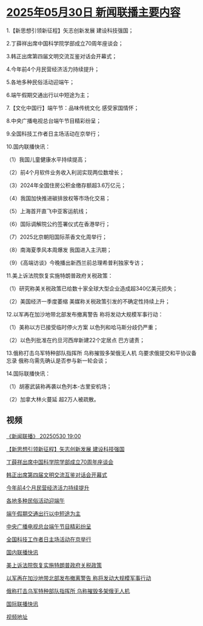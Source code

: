 # [2025年05月30日 新闻联播主要内容](https://tv.cctv.com/lm/xwlb/day/20250530.shtml)

1.【新思想引领新征程】矢志创新发展 建设科技强国；

2.丁薛祥出席中国科学院学部成立70周年座谈会；

3.韩正出席第四届文明交流互鉴对话会开幕式；

4.今年前4个月民营经济活力持续提升；

5.各地多种民俗活动迎端午；

6.端午假期交通出行以中短途为主；

7.【文化中国行】端午节：品味传统文化 感受家国情怀；

8.中央广播电视总台端午节目精彩纷呈；

9.全国科技工作者日主场活动在京举行；

10.国内联播快讯：

（1）我国儿童健康水平持续提高；

（2）前4个月软件业务收入利润实现两位数增长；

（3）2024年全国住房公积金缴存额超3.6万亿元；

（4）我国加快推进碳排放权等市场化交易；

（5）上海首开直飞中亚客运航线；

（6）国际调解院公约签署仪式在香港举行；

（7）2025北京朝阳国际茶香文化周举行；

（8）南海夏季风本周爆发 我国进入主汛期；

（9）《高端访谈》今晚播出新西兰前总理希普利独家专访；

11.美上诉法院恢复实施特朗普政府关税政策：

（1）研究称美关税政策已给数十家全球大型企业造成超340亿美元损失；

（2）美国经济一季度萎缩 美媒称关税政策引发的不确定性持续上升；

12.以军再在加沙地带北部发布撤离警告 称将发动大规模军事行动：

（1）美称以方已接受临时停火方案 以色列和哈马斯分歧仍严重；

（2）以色列批准在约旦河西岸新建22个定居点 巴方谴责；

13.俄称打击乌军特种部队指挥所 乌称摧毁多架俄无人机 乌要求俄提交和平协议备忘录 俄称乌需先确认是否参与新一轮会谈；

14.国际联播快讯：

（1）胡塞武装称再袭以色列本-古里安机场；

（2）加拿大林火蔓延 超2万人被疏散。

## 视频

[《新闻联播》 20250530 19:00](https://tv.cctv.com/2025/05/30/VIDEgCS0Wxzmy3povzMDUsvY250530.shtml)

[【新思想引领新征程】矢志创新发展 建设科技强国](https://tv.cctv.com/2025/05/30/VIDEjp76KrFSUSxeiG4HlAiO250530.shtml)

[丁薛祥出席中国科学院学部成立70周年座谈会](https://tv.cctv.com/2025/05/30/VIDErI4PEFftZkRRSZiumALJ250530.shtml)

[韩正出席第四届文明交流互鉴对话会开幕式](https://tv.cctv.com/2025/05/30/VIDEVxVlb7lvSnTiFx3txoTo250530.shtml)

[今年前4个月民营经济活力持续提升](https://tv.cctv.com/2025/05/30/VIDERo3X9WA9XgAd5GMBl2gn250530.shtml)

[各地多种民俗活动迎端午](https://tv.cctv.com/2025/05/30/VIDE5gQqem1Q2fJmrZi2UG0f250530.shtml)

[端午假期交通出行以中短途为主](https://tv.cctv.com/2025/05/30/VIDEEWSI8A55Z3E8T1o3APFA250530.shtml)

[中央广播电视总台端午节目精彩纷呈](https://tv.cctv.com/2025/05/30/VIDE0sy8WMFzLl6DFAzX2p1G250530.shtml)

[全国科技工作者日主场活动在京举行](https://tv.cctv.com/2025/05/30/VIDErP0ZdaJfPu92rx6eOCag250530.shtml)

[国内联播快讯](https://tv.cctv.com/2025/05/30/VIDEZmnfxMLpvj0NZZowAWog250530.shtml)

[美上诉法院恢复实施特朗普政府关税政策](https://tv.cctv.com/2025/05/30/VIDEbFgwcHyzEadDGVb0pp7L250530.shtml)

[以军再在加沙地带北部发布撤离警告 称将发动大规模军事行动](https://tv.cctv.com/2025/05/30/VIDEMciz1bLoCZx06rTTfsQx250530.shtml)

[俄称打击乌军特种部队指挥所 乌称摧毁多架俄无人机](https://tv.cctv.com/2025/05/30/VIDEvPy1RZkWczzFnpCOPkH1250530.shtml)

[国际联播快讯](https://tv.cctv.com/2025/05/30/VIDESB5hFhw90FT8MtC5Slxk250530.shtml)

[视频地址](https://tv.cctv.com/lm/xwlb/day/20250530.shtml) 

